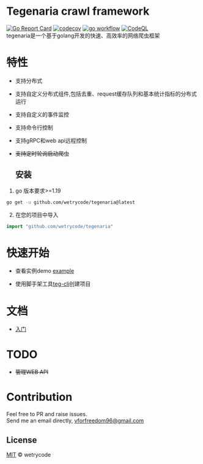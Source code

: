 # Tegenaria crawl framework

[![Go Report Card](https://goreportcard.com/badge/github.com/wetrycode/tegenaria)](https://goreportcard.com/report/github.com/wetrycode/tegenaria)
[![codecov](https://codecov.io/gh/wetrycode/tegenaria/branch/master/graph/badge.svg?token=XMW3K1JYPB)](https://codecov.io/gh/wetrycode/tegenaria)
[![go workflow](https://github.com/wetrycode/tegenaria/actions/workflows/go.yml/badge.svg)](https://github.com/wetrycode/tegenaria/actions/workflows/go.yml/badge.svg)
[![CodeQL](https://github.com/wetrycode/tegenaria/actions/workflows/codeql-analysis.yml/badge.svg)](https://github.com/wetrycode/tegenaria/actions/workflows/codeql-analysis.yml)  
tegenaria是一个基于golang开发的快速、高效率的网络爬虫框架

# 特性

- 支持分布式  

- 支持自定义分布式组件,包括去重、request缓存队列和基本统计指标的分布式运行    

- 支持自定义的事件监控

- 支持命令行控制  

- 支持gRPC和web api远程控制  

- ~~支持定时轮询启动爬虫~~
  
  ## 安装
1. go 版本要求>=1.19 

```bash
go get -u github.com/wetrycode/tegenaria@latest
```

2. 在您的项目中导入

```go
import "github.com/wetrycode/tegenaria"
```

# 快速开始

 - 查看实例demo [example](example) 

 - 使用脚手架工具[teg-cli]("https://github.com/wetrycode/teg-cli")创建项目

# 文档

- [入门](https://wetrycode.github.io/tegenaria/#/quickstart)

# TODO

- ~~管理WEB API~~


# Contribution

Feel free to PR and raise issues.  
Send me an email directly, vforfreedom96@gmail.com  

## License

[MIT](LICENSE) © wetrycode  
